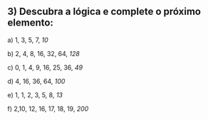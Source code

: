 ## 3) Descubra a lógica e complete o próximo elemento:



a) 1, 3, 5, 7, *10*

b) 2, 4, 8, 16, 32, 64, *128*

c) 0, 1, 4, 9, 16, 25, 36, *49*

d) 4, 16, 36, 64, *100*

e) 1, 1, 2, 3, 5, 8, *13*

f) 2,10, 12, 16, 17, 18, 19, *200*
